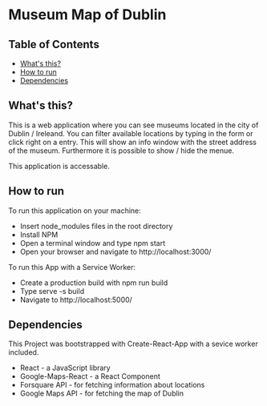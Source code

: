 # Museum Map of Dublin

## Table of Contents

* [What's this?](#whats-this)
* [How to run](#how-to-run)
* [Dependencies](#dependencies)

## What's this?
 This is a web application where you can see museums located in the city of Dublin / Ireleand. You can filter available locations by typing in the form or click right on a entry. This will show an info window with the street address of the museum. Furthermore it is possible to show / hide the menue.  

 This application is accessable. 

## How to run 

To run this application on your machine: 

* Insert node_modules files in the root directory 
* Install NPM
* Open a terminal window and type npm start
* Open your browser and navigate to http://localhost:3000/

To run this App with a Service Worker:

* Create a production build with npm run build
* Type serve -s build
* Navigate to http://localhost:5000/

## Dependencies

This Project was bootstrapped with Create-React-App with a sevice worker included.

* React - a JavaScript library
* Google-Maps-React - a React Component
* Forsquare API - for fetching information about locations
* Google Maps API - for fetching the map of Dublin

